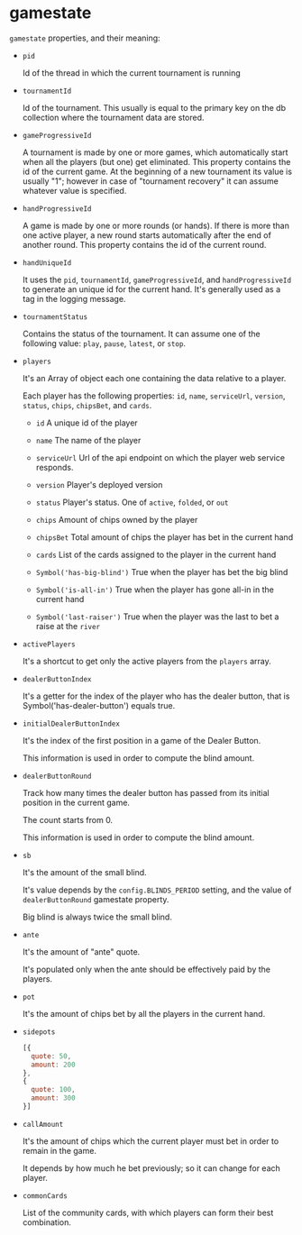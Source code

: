 gamestate
===

`gamestate` properties, and their meaning:

* `pid`

  Id of the thread in which the current tournament is running


* `tournamentId`

  Id of the tournament.
  This usually is equal to the primary key on the db collection where the tournament data are stored.


* `gameProgressiveId`

  A tournament is made by one or more games, which automatically start when  all the players (but one) get eliminated.
  This property contains the id of the current game.
  At the beginning of a new tournament its value is usually "1";
  however in case of "tournament recovery" it can assume whatever value is specified.


* `handProgressiveId`

  A game is made by one or more rounds (or hands).
  If there is more than one active player, a new round starts automatically after the end of another round.
  This property contains the id of the current round.


* `handUniqueId`

  It uses the `pid`, `tournamentId`, `gameProgressiveId`, and `handProgressiveId` to generate an unique id for the current hand.
  It's generally used as a tag in the logging message.


* `tournamentStatus`

  Contains the status of the tournament.
  It can assume one of the following value: `play`, `pause`, `latest`, or `stop`.


* `players`

  It's an Array of object each one containing the data relative to a player.

  Each player has the following properties: `id`, `name`, `serviceUrl`, `version`, `status`, `chips`, `chipsBet`, and `cards`.

  + `id`
    A unique id of the player

  + `name`
    The name of the player

  + `serviceUrl`
    Url of the api endpoint on which the player web service responds.

  + `version`
    Player's deployed version

  + `status`
    Player's status. One of `active`, `folded`, or `out`

  + `chips`
    Amount of chips owned by the player

  + `chipsBet`
    Total amount of chips the player has bet in the current hand

  + `cards`
    List of the cards assigned to the player in the current hand

  + `Symbol('has-big-blind')`
    True when the player has bet the big blind

  + `Symbol('is-all-in')`
    True when the player has gone all-in in the current hand

  + `Symbol('last-raiser')`
    True when the player was the last to bet a raise at the `river`


* `activePlayers`

  It's a shortcut to get only the active players from the `players` array.


* `dealerButtonIndex`

  It's a getter for the index of the player who has the dealer button,
  that is Symbol('has-dealer-button') equals true.


* `initialDealerButtonIndex`

  It's the index of the first position in a game of the Dealer Button.

  This information is used in order to compute the blind amount.


* `dealerButtonRound`

  Track how many times the dealer button has passed from its initial position in the current game.

  The count starts from 0.

  This information is used in order to compute the blind amount.


* `sb`

  It's the amount of the small blind.

  It's value depends by the `config.BLINDS_PERIOD` setting, and the value of `dealerButtonRound` gamestate property.

  Big blind is always twice the small blind.


* `ante`

  It's the amount of "ante" quote.

  It's populated only when the ante should be effectively paid by the players.


* `pot`

  It's the amount of chips bet by all the players in the current hand.


* `sidepots`

    ```js
    [{
      quote: 50,
      amount: 200
    },
    {
      quote: 100,
      amount: 300
    }]
    ```

* `callAmount`

  It's the amount of chips which the current player must bet in order to remain in the game.

  It depends by how much he bet previously; so it can change for each player.


* `commonCards`

  List of the community cards, with which players can form their best combination.
